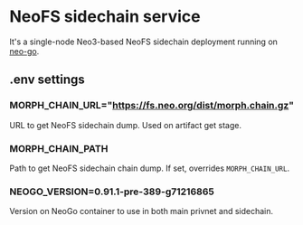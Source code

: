 # NeoFS sidechain service

It's a single-node Neo3-based NeoFS sidechain deployment running on
[neo-go](https://github.com/nspcc-dev/neo-go).

## .env settings

### MORPH_CHAIN_URL="https://fs.neo.org/dist/morph.chain.gz"

URL to get NeoFS sidechain dump. Used on artifact get stage.

### MORPH_CHAIN_PATH

Path to get NeoFS sidechain chain dump. If set, overrides `MORPH_CHAIN_URL`.

### NEOGO_VERSION=0.91.1-pre-389-g71216865

Version on NeoGo container to use in both main privnet and sidechain.
